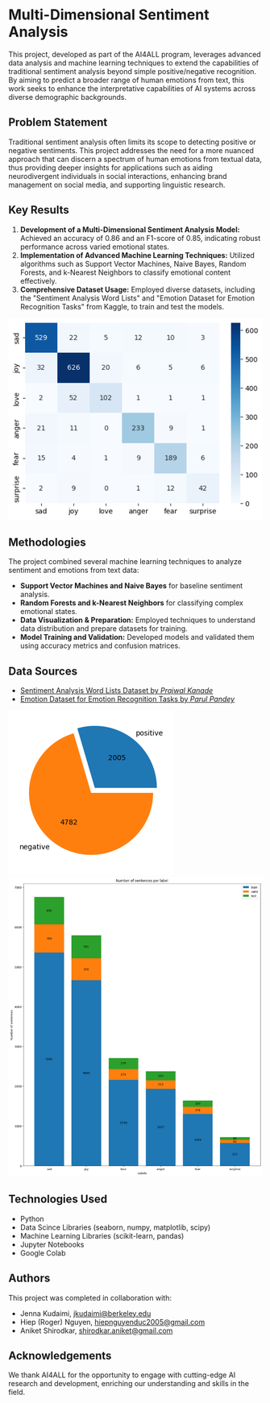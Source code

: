 # Multi-Dimensional Sentiment Analysis

This project, developed as part of the AI4ALL program, leverages advanced data analysis and machine learning techniques to extend the capabilities of traditional sentiment analysis beyond simple positive/negative recognition. By aiming to predict a broader range of human emotions from text, this work seeks to enhance the interpretative capabilities of AI systems across diverse demographic backgrounds.

## Problem Statement <!--- do not change this line -->

Traditional sentiment analysis often limits its scope to detecting positive or negative sentiments. This project addresses the need for a more nuanced approach that can discern a spectrum of human emotions from textual data, thus providing deeper insights for applications such as aiding neurodivergent individuals in social interactions, enhancing brand management on social media, and supporting linguistic research.

## Key Results <!--- do not change this line -->

1. **Development of a Multi-Dimensional Sentiment Analysis Model:** Achieved an accuracy of 0.86 and an F1-score of 0.85, indicating robust performance across varied emotional states.
2. **Implementation of Advanced Machine Learning Techniques:** Utilized algorithms such as Support Vector Machines, Naive Bayes, Random Forests, and k-Nearest Neighbors to classify emotional content effectively.
3. **Comprehensive Dataset Usage:** Employed diverse datasets, including the "Sentiment Analysis Word Lists" and "Emotion Dataset for Emotion Recognition Tasks" from Kaggle, to train and test the models.

![Confusion Matrix - Random Forest Classifier](image-2.png)


## Methodologies <!--- do not change this line -->

The project combined several machine learning techniques to analyze sentiment and emotions from text data:

- **Support Vector Machines and Naive Bayes** for baseline sentiment analysis.
- **Random Forests and k-Nearest Neighbors** for classifying complex emotional states.
- **Data Visualization & Preparation:** Employed techniques to understand data distribution and prepare datasets for training.
- **Model Training and Validation:** Developed models and validated them using accuracy metrics and confusion matrices.


## Data Sources <!--- do not change this line -->

- [Sentiment Analysis Word Lists Dataset by *Prajwal Kanade*](https://www.kaggle.com/datasets/prajwalkanade/sentiment-analysis-word-lists-dataset)
- [Emotion Dataset for Emotion Recognition Tasks by *Parul Pandey*](https://www.kaggle.com/datasets/parulpandey/emotion-dataset)

![Sentiment Analysis Word Lists Dataset by *Prajwal Kanade*](image-1.png)
![Emotion Dataset for Emotion Recognition Tasks by *Parul Pandey*](image.png)


## Technologies Used <!--- do not change this line -->

- Python
- Data Scince Libraries (seaborn, numpy, matplotlib, scipy)
- Machine Learning Libraries (scikit-learn, pandas)
- Jupyter Notebooks
- Google Colab

## Authors <!--- do not change this line -->

This project was completed in collaboration with:
- Jenna Kudaimi, [jkudaimi@berkeley.edu](mailto:jkudaimi@berkeley.edu)
- Hiep (Roger) Nguyen, [hiepnguyenduc2005@gmail.com](mailto:hiepnguyenduc2005@gmail.com)
- Aniket Shirodkar, [shirodkar.aniket@gmail.com](mailto:shirodkar.aniket@gmail.com)

## Acknowledgements
We thank AI4ALL for the opportunity to engage with cutting-edge AI research and development, enriching our understanding and skills in the field.

